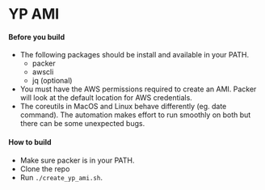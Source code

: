 # YP AMI

#### Before you build
- The following packages should be install and available in your PATH.
  - packer
  - awscli
  - jq (optional)
- You must have the AWS permissions required to create an AMI. Packer will look at
  the default location for AWS credentials.
- The coreutils in MacOS and Linux behave differently (eg. date command).
  The automation makes effort to run smoothly on both but there can be
  some unexpected bugs.

#### How to build
- Make sure packer is in your PATH.
- Clone the repo
- Run `./create_yp_ami.sh`.
